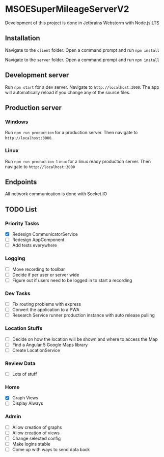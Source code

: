 # MSOESuperMileageServerV2
Development of this project is done in Jetbrains Webstorm with Node.js LTS

## Installation
Navigate to the `client` folder.
Open a command prompt and run `npm install`

Navigate to the `server` folder.
Open a command prompt and run `npm install`

## Development server
Run `npm start` for a dev server. Navigate to `http://localhost:3000`. The app will automatically reload if you change any of the source files.

## Production server
### Windows
Run `npm run production` for a production server. Then navigate to `http://localhost:3000`.
### Linux
Run `npm run production-linux` for a linux ready production server. Then navigate to `http://localhost:3000`

## Endpoints
All network communication is done with Socket.IO

## TODO List
### Priority Tasks
- [X] Redesign CommunicatorService
- [ ] Redesign AppComponent
- [ ] Add tests everywhere

### Logging
- [ ] Move recording to toolbar
- [ ] Decide if per user or server wide
- [ ] Figure out if users need to be logged in to start a recording

### Dev Tasks
- [ ] Fix routing problems with express
- [ ] Convert the application to a PWA
- [ ] Research Service runner production instance with auto release pulling

### Location Stuffs
- [ ] Decide on how the location will be shown and where to access the Map
- [ ] Find a Angular 5 Google Maps library
- [ ] Create LocationService

### Review Data
- [ ] Lots of stuff

### Home
- [X] Graph Views
- [ ] Display Always

### Admin
- [ ] Allow creation of graphs
- [ ] Allow creation of views
- [ ] Change selected config
- [ ] Make logins stable
- [ ] Come up with ways to send data back